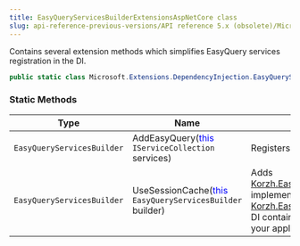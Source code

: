 ```yaml
---
title: EasyQueryServicesBuilderExtensionsAspNetCore class
slug: api-reference-previous-versions/API reference 5.x (obsolete)/Microsoft.Extensions.DependencyInjection namespace/easyqueryservicesbuilderextensionsaspnetcore-class
---
```



Contains several extension methods which simplifies EasyQuery services registration in the DI.
```csharp
public static class Microsoft.Extensions.DependencyInjection.EasyQueryServicesBuilderExtensionsAspNetCore

```

### Static Methods

| Type | Name | Description | 
| --- | --- | --- | 
| `EasyQueryServicesBuilder` | AddEasyQuery(<span style='color: blue'>this</span> `IServiceCollection` services) | Registers EasyQuery services in the DI container. | 
| `EasyQueryServicesBuilder` | UseSessionCache(<span style='color: blue'>this</span> `EasyQueryServicesBuilder` builder) | Adds [Korzh.EasyQuery.Services.EqSessionCachingService](/api-reference-5x/korzh-easyquery-services-namespace/eqsessioncachingservice-class) implementation of the [Korzh.EasyQuery.Services.IEqCachingService](/api-reference-5x/korzh-easyquery-services-namespace/ieqcachingservice-interface) to the DI container.  DO NOT forget to turn on session in your application |